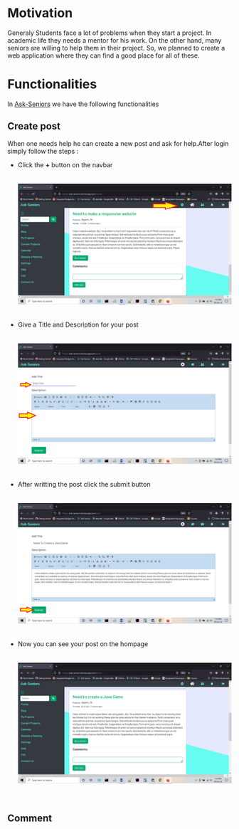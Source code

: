 # Motivation
Generaly Students face a lot of problems when they start a project. In academic life they needs a mentor for his work. On the other hand, many seniors are willing to help them in their project. So, we planned to create a web application where they can find a good place for all of these.
# Functionalities
In  [Ask-Seniors](https://ask-seniors.herokuapp.com) we have the following functionalities
## Create post
When one needs help he can create a new post and ask for help.After login simply follow the steps :
- Click the **+** button on the navbar<br /><br /><br />
 ![+ button for adding post](/images/plus.png)
<br /><br /><br />
- Give a Title and Description for your post<br /><br /><br />
  ![give title](/images/giveTitle.png) 
  <br /><br /><br />
- After writting the post click the submit button<br /><br /><br />
  ![submit button](/images/postWritten.png)
  <br /><br /><br />
- Now you can see your post on the hompage<br /><br /><br />
  ![post created](/images/postCreated.png)
  <br /><br /><br />
  
 ## Comment
 
